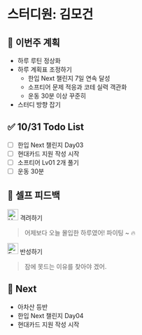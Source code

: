 # 스터디원: 김모건

## 🚀 이번주 계획

- 하루 루틴 정상화
- 하루 계획표 조정하기
  - 한입 Next 챌린지 7일 연속 달성
  - 소프티어 문제 적응과 코테 실력 객관화
  - 운동 30분 이상 꾸준히
- 스터디 방향 잡기

## ✅ 10/31 Todo List

- [ ] 한입 Next 챌린지 Day03
- [ ] 현대카드 지원 작성 시작
- [ ] 소프티어 Lv01 2개 풀기
- [ ] 운동 30분

## 🎉 셀프 피드백

<img src="https://raw.githubusercontent.com/Tarikul-Islam-Anik/Animated-Fluent-Emojis/master/Emojis/Smilies/Hugging%20Face.png" alt="Hugging Face" width="25" height="25"> 격려하기</img>

> 어제보다 오늘 몰입한 하루였어! 파이팅 ~ 🔥

<img src="https://raw.githubusercontent.com/Tarikul-Islam-Anik/Animated-Fluent-Emojis/master/Emojis/Smilies/Face%20with%20Monocle.png" alt="Face with Monocle" width="25" height="25"> 반성하기</img>

> 잠에 못드는 이유를 찾아야 겠어.

## 🌱 Next

- 아차산 등반
- 한입 Next 챌린지 Day04
- 현대카드 지원 작성 시작
